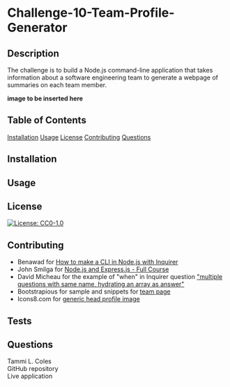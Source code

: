 # Challenge-10-Team-Profile-Generator

## Description
The challenge is to build a Node.js command-line application that takes information about a software engineering team to generate a webpage of summaries on each team member.

**image to be inserted here**

## Table of Contents
[Installation](#installation)
[Usage](#usage)
[License](#license)
[Contributing](#contributing)
[Questions](#questions)

## Installation

## Usage

## License
[![License: CC0-1.0](https://licensebuttons.net/l/zero/1.0/80x15.png)](http://creativecommons.org/publicdomain/zero/1.0/)

## Contributing
* Benawad for [How to make a CLI in Node.js with Inquirer](https://youtu.be/0xjfkl9nODQ)
* John Smilga for [Node.js and Express.js - Full Course](https://youtu.be/Oe421EPjeBE) 
* David Micheau for the example of "when" in Inquirer question ["multiple questions with same name, hydrating an array as answer"](https://github.com/SBoudrias/Inquirer.js/issues/1086)
* Bootstrapious for sample and snippets for [team page](https://bootstrapious.com/p/team-page)
* Icons8.com for [generic head profile image](https://icons8.com/icon/set/profile/ios-filled)

## Tests

## Questions
Tammi L. Coles  
GitHub repository  
Live application  
